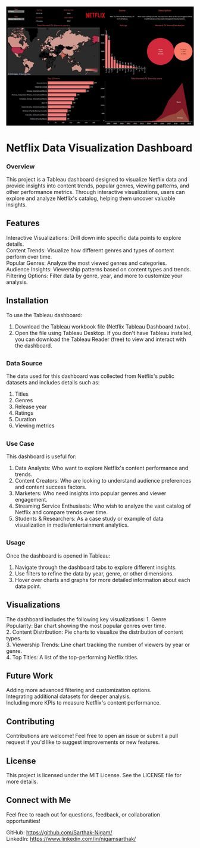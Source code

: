 ![Netflix Dashboard Preview](https://github.com/Sarthak-Nigam/Netflix-Dashboard/blob/main/Netflix%20Tableau%20Dashboard.jpg)


# Netflix Data Visualization Dashboard

### Overview
This project is a Tableau dashboard designed to visualize Netflix data and provide insights into content trends, popular genres, viewing patterns, and other performance metrics. Through interactive visualizations, users can explore and analyze Netflix's catalog, helping them uncover valuable insights.  <br>
<h2></h2>

## Features
Interactive Visualizations: Drill down into specific data points to explore details.  <br>
Content Trends: Visualize how different genres and types of content perform over time.  <br>
Popular Genres: Analyze the most viewed genres and categories.  <br>
Audience Insights: Viewership patterns based on content types and trends.  <br>
Filtering Options: Filter data by genre, year, and more to customize your analysis.  <br>
<h2></h2>

## Installation
To use the Tableau dashboard:

1. Download the Tableau workbook file (Netflix Tableau Dashboard.twbx).
2. Open the file using Tableau Desktop.
If you don't have Tableau installed, you can download the Tableau Reader (free) to view and interact with the dashboard.
<h2></h2>

### Data Source
The data used for this dashboard was collected from Netflix's public datasets and includes details such as:
1. Titles  <br>
2. Genres  <br>
3. Release year  <br>
4. Ratings  <br>
5. Duration  <br>
6. Viewing metrics  <br>
<h2></h2>

### Use Case
This dashboard is useful for:
1. Data Analysts: Who want to explore Netflix's content performance and trends.  <br>
2. Content Creators: Who are looking to understand audience preferences and content success factors.  <br>
3. Marketers: Who need insights into popular genres and viewer engagement.  <br>
4. Streaming Service Enthusiasts: Who wish to analyze the vast catalog of Netflix and compare trends over time.  <br>
5. Students & Researchers: As a case study or example of data visualization in media/entertainment analytics.  <br>
<h2></h2>

### Usage
Once the dashboard is opened in Tableau:

1. Navigate through the dashboard tabs to explore different insights.  <br>
2. Use filters to refine the data by year, genre, or other dimensions.  <br>
3. Hover over charts and graphs for more detailed information about each data point.  <br>

<h2>Visualizations</h2>
The dashboard includes the following key visualizations:
1. Genre Popularity: Bar chart showing the most popular genres over time.  <br>
2. Content Distribution: Pie charts to visualize the distribution of content types.  <br>
3. Viewership Trends: Line chart tracking the number of viewers by year or genre.  <br>
4. Top Titles: A list of the top-performing Netflix titles.

<h2>Future Work</h2>
Adding more advanced filtering and customization options.  <br>
Integrating additional datasets for deeper analysis.  <br>
Including more KPIs to measure Netflix's content performance.  <br>

<h2>Contributing</h2>
Contributions are welcome! Feel free to open an issue or submit a pull request if you'd like to suggest improvements or new features.

<h2>License</h2>
This project is licensed under the MIT License. See the LICENSE file for more details.

<h2>Connect with Me</h2>
Feel free to reach out for questions, feedback, or collaboration opportunities!

GitHub: https://github.com/Sarthak-Nigam/  <br>
LinkedIn: https://www.linkedin.com/in/nigamsarthak/
